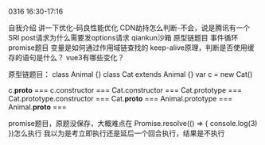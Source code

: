 0316 16:30-17:16

自我介绍
讲一下优化-码良性能优化
CDN劫持怎么判断-不会，说是腾讯有一个SRI
post请求为什么需要发options请求
qiankun沙箱
原型链题目
事件循环
promise题目
变量是如何通过作用域链查找的
keep-alive原理，判断是否使用缓存的语句是什么？
vue3有哪些变化？

原型链题目：
class Animal {}
class Cat extends Animal {}
var c = new Cat()


c.__proto__ ===
c.constructor ===
Cat.constructor ===
Cat.prototype ===
Cat.prototype.constructor ===
Cat.__proto__ ===
Animal.prototype ===
Animal.__proto__ ===

promise题目，原题没保存，大概难点在
Promise.resolve(() => { console.log(3) })怎么执行
我以为是考立即执行还是延后一个回合执行，结果是不执行